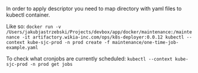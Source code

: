 In order to apply descriptor you need to map directory with yaml files to kubectl container.

Like so:
`docker run -v /Users/jakubjastrzebski/Projects/devbox/app/docker/maintenance:/maintenance -it artifactory.wikia-inc.com/ops/k8s-deployer:0.0.12 kubectl --context kube-sjc-prod -n prod create -f maintenance/one-time-job-example.yaml`

To check what cronjobs are currently scheduled: `kubectl --context kube-sjc-prod -n prod get jobs`